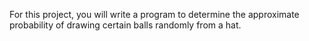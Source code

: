 For this project, you will write a program to determine the approximate probability of drawing certain balls randomly from a hat.
